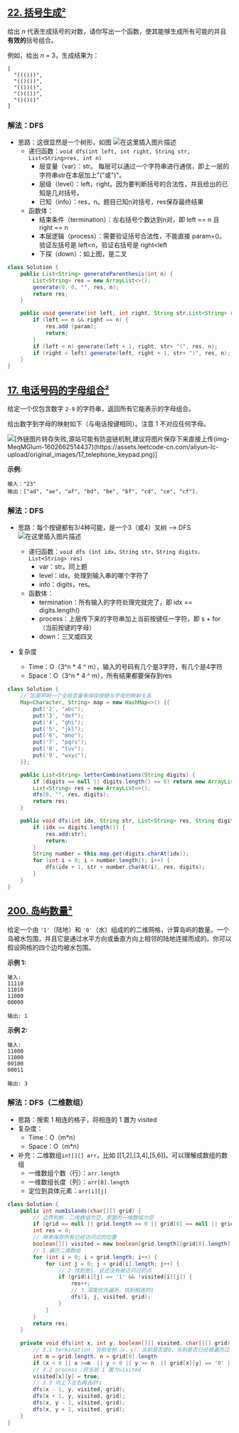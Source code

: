 ## [22. 括号生成²](https://leetcode-cn.com/problems/generate-parentheses/)

给出 *n* 代表生成括号的对数，请你写出一个函数，使其能够生成所有可能的并且**有效的**括号组合。

例如，给出 *n* = 3，生成结果为：

```
[
  "((()))",
  "(()())",
  "(())()",
  "()(())",
  "()()()"
]
```

### 解法：DFS
* 思路：这很显然是一个树形，如图
	![在这里插入图片描述](https://img-blog.csdnimg.cn/20201013191530776.png?x-oss-process=image/watermark,type_ZmFuZ3poZW5naGVpdGk,shadow_10,text_aHR0cHM6Ly9ibG9nLmNzZG4ubmV0L3dlaXhpbl80MzkzNTkyNw==,size_16,color_FFFFFF,t_70#pic_center)
	* 递归函数：`void dfs(int left, int right, String str, List<String>res, int n) `
		* 层变量（var）：str。 每层可以通过一个字符串进行通信，即上一层的字符串str在本层加上"("或")"。
		* 层级（level）：left，right。因为要判断括号的合法性，并且给出的已知是几对括号。
		* 已知（info）：res，n。题目已知n对括号，res保存最终结果
	* 函数体：
		* 结束条件（termination）：左右括号个数达到n对，即 left == n 且 right == n
		* 本层逻辑（process）：需要验证括号合法性，不能直接 param+()。验证左括号是 left<n，验证右括号是 right<left
		* 下探（down）：如上图，是二叉

```java
class Solution {
    public List<String> generateParenthesis(int n) {
        List<String> res = new ArrayList<>();
        generate(0, 0, "", res, n);
        return res;
    }

    public void generate(int left, int right, String str,List<String> res, int n) {
        if (left == n && right == n) {
            res.add (param);
            return;
        }
        if (left < n) generate(left + 1, right, str+ "(", res, n);
        if (right < left) generate(left, right + 1, str+ ")", res, n);
    }
}
```

## [17. 电话号码的字母组合²](https://leetcode-cn.com/problems/letter-combinations-of-a-phone-number/)

给定一个仅包含数字 `2-9` 的字符串，返回所有它能表示的字母组合。

给出数字到字母的映射如下（与电话按键相同）。注意 1 不对应任何字母。

![\[外链图片转存失败,源站可能有防盗链机制,建议将图片保存下来直接上传(img-MeqMGlum-1602662514437)(https://assets.leetcode-cn.com/aliyun-lc-upload/original_images/17_telephone_keypad.png)\]](https://img-blog.csdnimg.cn/20201014193907356.png?x-oss-process=image/watermark,type_ZmFuZ3poZW5naGVpdGk,shadow_10,text_aHR0cHM6Ly9ibG9nLmNzZG4ubmV0L3dlaXhpbl80MzkzNTkyNw==,size_16,color_FFFFFF,t_70#pic_center)

**示例:**

```
输入："23"
输出：["ad", "ae", "af", "bd", "be", "bf", "cd", "ce", "cf"].
```

### 解法：DFS

* 思路：每个按键都有3/4种可能，是一个3（或4）叉树 --> DFS
	![在这里插入图片描述](https://img-blog.csdnimg.cn/20201014201041631.png?x-oss-process=image/watermark,type_ZmFuZ3poZW5naGVpdGk,shadow_10,text_aHR0cHM6Ly9ibG9nLmNzZG4ubmV0L3dlaXhpbl80MzkzNTkyNw==,size_16,color_FFFFFF,t_70#pic_center)

  * 递归函数：`void dfs (int idx，String str，String digits，List<String> res)`
	  * var：str。同上题
	  * level：idx。处理到输入串的哪个字符了
	  * info：digits，res。
  * 函数体：
    * termination：所有输入的字符处理完就完了，即 idx == digits.length()
    * process：上层传下来的字符串加上当前按键任一字符，即 s + for（当前按键的字母）
    * down：三叉或四叉
* 复杂度
  * Time：O（3^n * 4 ^ m），输入的号码有几个是3字符，有几个是4字符
  * Space：O（3^n * 4 ^ m），所有结果都要保存到res

```java
class Solution {
	// 这里声明一个全局变量来保存按键与字母的映射关系
    Map<Character, String> map = new HashMap<>() {{
        put('2', "abc");
        put('3', "def");
        put('4', "ghi");
        put('5', "jkl");
        put('6', "mno");
        put('7', "pqrs");
        put('8', "tuv");
        put('9', "wxyz");
    }};

    public List<String> letterCombinations(String digits) {
        if (digits == null || digits.length() == 0) return new ArrayList<>();
        List<String> res = new ArrayList<>();
        dfs(0, "", res, digits);
        return res;
    }

    public void dfs(int idx, String str, List<String> res, String digits) {
        if (idx == digits.length()) {
            res.add(str);
            return;
        }
        String number = this.map.get(digits.charAt(idx));
        for (int i = 0; i < number.length(); i++) {
            dfs(idx + 1, str + number.charAt(i), res, digits);
        }
    }
}
```







## [200. 岛屿数量²](https://leetcode-cn.com/problems/number-of-islands/)

给定一个由 `'1'`（陆地）和 `'0'`（水）组成的的二维网格，计算岛屿的数量。一个岛被水包围，并且它是通过水平方向或垂直方向上相邻的陆地连接而成的。你可以假设网格的四个边均被水包围。

**示例 1:**

```
输入:
11110
11010
11000
00000

输出: 1
```

**示例 2:**

```
输入:
11000
11000
00100
00011

输出: 3
```

### 解法：DFS（二维数组）

* 思路：搜索 1 相连的格子，将相连的 1 置为 visited 
* 复杂度：
  * Time：O（m*n）
  * Space：O（m*n）
* 补充：二维数组`int[][] arr`，比如 [[1,2],[3,4],[5,6]]。可以理解成数组的数组
  * 一维数组个数（行）：`arr.length`
  * 一维数组长度（列）：`arr[0].length`
  * 定位到具体元素：`arr[i][j]`

```java
class Solution {
    public int numIslands(char[][] grid) {
        // 边界判断：二维数组为空，里面的一维数组为空
        if (grid == null || grid.length == 0 || grid[0] == null || grid[0].length == 0) return 0;
        int res = 0;
        // 用来保存所有已经访问过的位置
        boolean[][] visited = new boolean[grid.length][grid[0].length];
        // 1.遍历二维数组
        for (int i = 0; i < grid.length; i++) {
            for (int j = 0; j < grid[i].length; j++) {
                // 2.找到是1，且还没有被访问过的点
                if (grid[i][j] == '1' && !visited[i][j]) {
                    res++;
                    // 3.深度优先遍历，找到相连的1
                    dfs(i, j, visited, grid);
                }
            }
        }
        return res;
    }
	
    private void dfs(int x, int y, boolean[][] visited, char[][] grid) {
        // 3.1 termination：当前坐标（x，y），当前是否是0，当前是否已经被遍历过
        int m = grid.length, n = grid[0].length
        if (x < 0 || x >=m  || y < 0 || y >= n  || grid[x][y] == '0' || visited[x][y]) return;
        // 3.2 process：将当前 1 置为visited
        visited[x][y] = true;
        // 3.3 向上下左右再去dfs
        dfs(x - 1, y, visited, grid);
        dfs(x + 1, y, visited, grid);
        dfs(x, y - 1, visited, grid);
        dfs(x, y + 1, visited, grid);
    }
}
```








